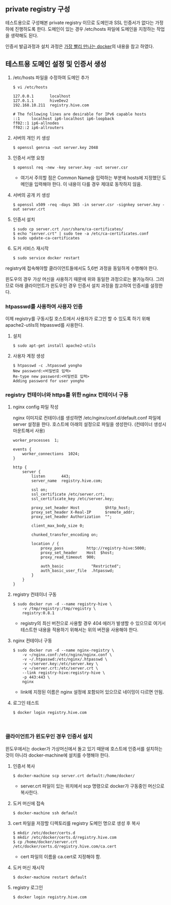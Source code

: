 ## private registry 구성

테스트용으로 구성해본 private registry 이므로 도메인과 SSL 인증서가 없다는 가정하에 진행하도록 한다. 도메인이 있는 경우 /etc/hosts 파일에 도메인을 지정하는 작업을 생략해도 된다. 

인증서 발급과정과 설치 과정은 [가장 빨리 만나는 docker](http://www.pyrasis.com/book/DockerForTheReallyImpatient/Chapter06/01/04)의 내용을 참고 하였다.



## 테스트용 도메인 설정 및 인증서 생성

1. /etc/hosts 파일을 수정하여 도메인 추가

   ```shell
   $ vi /etc/hosts

   127.0.0.1       localhost
   127.0.1.1       hiveDev2
   192.168.10.211  registry.hive.com

   # The following lines are desirable for IPv6 capable hosts
   ::1     localhost ip6-localhost ip6-loopback
   ff02::1 ip6-allnodes
   ff02::2 ip6-allrouters
   ```

2. 서버의 개인 키 생성

   ```shell
   $ openssl genrsa -out server.key 2048
   ```

3. 인증서 서명 요청

   ```shell
   $ openssl req -new -key server.key -out server.csr
   ```

   * 여기서 주의할 점은 Common Name을 입력하는 부분에 hosts에 지정했던 도메인을 입력해야 한다. 이 내용이 다를 경우 제대로 동작하지 않음.

4. 서버의 공개 키 생성

   ```shell
   $ openssl x509 -req -days 365 -in server.csr -signkey server.key -out server.crt
   ```

5. 인증서 설치

   ```shell
   $ sudo cp server.crt /usr/share/ca-certificates/
   $ echo "server.crt" | sudo tee -a /etc/ca-certificates.conf
   $ sudo update-ca-certificates
   ```

6. 도커 서비스 재시작

   ```shell
   $ sudo service docker restart
   ```

registry에 접속해야할 클라이언트들에서도 5,6번 과정을 동일하게 수행해야 한다.

윈도우의 경우 가상 머신을 사용하기 때문에 위와 동일한 과정으로는 불가능하다. 그러므로 아래 클라이언트가 윈도우인 경우 인증서 설치 과정을 참고하여 인증서를 설정한다.



### htpasswd를 사용하여 사용자 인증

이제 registry를 구동시킬 호스트에서 사용자가 로그인 할 수 있도록 하기 위해 apache2-utils의 htpasswd를 사용한다.

1. 설치

   ```shell
   $ sudo apt-get install apache2-utils
   ```

2. 사용자 계정 생성

   ```shell
   $ htpasswd -c .htpasswd yongho
   New password:<비밀번호 입력>
   Re-type new password:<비밀번호 입력>
   Adding password for user yongho
   ```



### registry 컨테이너와 https를 위한 nginx 컨테이너 구동

1. nginx config 파일 작성

   nginx 이미지로 컨테이너를 생성하면 /etc/nginx/conf.d/default.conf 파일에 server 설정을 한다. 호스트에 아래의 설정으로 파일을 생성한다. (컨테이너 생성시 마운트해서 사용)

   ```
   worker_processes  1;

   events {
       worker_connections  1024;
   }

   http {
       server {
           listen       443;
           server_name  registry.hive.com;

           ssl on;
           ssl_certificate /etc/server.crt;
           ssl_certificate_key /etc/server.key;

           proxy_set_header Host           $http_host;
           proxy_set_header X-Real-IP      $remote_addr;
           proxy_set_header Authorization  "";

           client_max_body_size 0;

           chunked_transfer_encoding on;

           location / {
               proxy_pass          http://registry-hive:5000;
               proxy_set_header    Host  $host;
               proxy_read_timeout  900;

               auth_basic            "Restricted";
               auth_basic_user_file  .htpasswd;
           }
       }
   }
   ```

2. registry 컨테이너 구동

   ```shell
   $ sudo docker run -d --name registry-hive \
       -v /tmp/registry:/tmp/registry \
       registry:0.8.1
   ```

   * registry의 최신 버전으로 사용할 경우 404 에러가 발생할 수 있으므로 여기서 테스트한 내용을 적용하기 위해서는 위의 버전을 사용해야 한다.

3. nginx 컨테이너 구동

   ```shell
   $ sudo docker run -d --name nginx-registry \
       -v ~/nginx.conf:/etc/nginx/nginx.conf \
       -v ~/.htpasswd:/etc/nginx/.htpasswd \
       -v ~/server.key:/etc/server.key \
       -v ~/server.crt:/etc/server.crt \
       --link registry-hive:registry-hive \
       -p 443:443 \
       nginx
   ```

   * link에 지정된 이름은 nginx 설정에 포함되어 있으므로 네이밍이 다르면 안됨.

4. 로그인 테스트

   ```shell
   $ docker login registry.hive.com
   ```

   ​

### 클라이언트가 윈도우인 경우 인증서 설치

윈도우에서는 docker가 가상머신에서 돌고 있기 때문에 호스트에 인증서를 설치하는 것이 아니라 docker-machine에 설치를 수행해야 한다.

1. 인증서 복사

   ```shell
   $ docker-machine scp server.crt default:/home/docker/
   ```

   * server.crt 파일이 있는 위치에서 scp 명령으로 docker가 구동중인 머신으로 복사한다.

2. 도커 머신에 접속

   ```shell
   $ docker-machine ssh default
   ```

3. cert 파일을 저장할 디렉토리를 registry 도메인 명으로 생성 후 복사

   ```shell
   $ mkdir /etc/docker/certs.d
   $ mkdir /etc/docker/certs.d/registry.hive.com
   $ cp /home/docker/server.crt /etc/docker/certs.d/registry.hive.com/ca.cert
   ```

   * cert 파일의 이름을 ca.cert로 지정해야 함.

4. 도커 머신 재시작

   ```shell
   $ docker-machine restart default
   ```

5. registry 로그인

   ```shell
   $ docker login registry.hive.com
   ```




